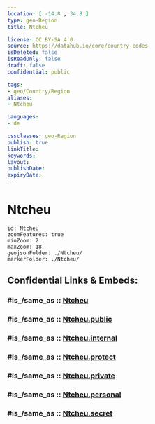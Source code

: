 ```yaml
---
location: [ -14.8 , 34.8 ] 
type: geo-Region
title: Ntcheu

license: CC BY-SA 4.0
source: https://datahub.io/core/country-codes
isDeleted: false
isReadOnly: false
draft: false
confidential: public

tags:
- geo/Country/Region
aliases:
- Ntcheu

Languages:
- de

cssclasses: geo-Region
publish: true
linkTitle: 
keywords: 
layout: 
publishDate: 
expiryDate: 
---
```


# Ntcheu

```leaflet
id: Ntcheu
zoomFeatures: true 
minZoom: 2 
maxZoom: 18
geojsonFolder: ./Ntcheu/
markerFolder: ./Ntcheu/
```


## Confidential Links & Embeds: 

### #is_/same_as :: [Ntcheu](/_Standards/Earth/Continent/Africa/Africa~East/Malawi/Districts~Malawi/Ntcheu.md) 

### #is_/same_as :: [Ntcheu.public](/_public/Earth/Continent/Africa/Africa~East/Malawi/Districts~Malawi/Ntcheu.public.md) 

### #is_/same_as :: [Ntcheu.internal](/_internal/Earth/Continent/Africa/Africa~East/Malawi/Districts~Malawi/Ntcheu.internal.md) 

### #is_/same_as :: [Ntcheu.protect](/_protect/Earth/Continent/Africa/Africa~East/Malawi/Districts~Malawi/Ntcheu.protect.md) 

### #is_/same_as :: [Ntcheu.private](/_private/Earth/Continent/Africa/Africa~East/Malawi/Districts~Malawi/Ntcheu.private.md) 

### #is_/same_as :: [Ntcheu.personal](/_personal/Earth/Continent/Africa/Africa~East/Malawi/Districts~Malawi/Ntcheu.personal.md) 

### #is_/same_as :: [Ntcheu.secret](/_secret/Earth/Continent/Africa/Africa~East/Malawi/Districts~Malawi/Ntcheu.secret.md)

